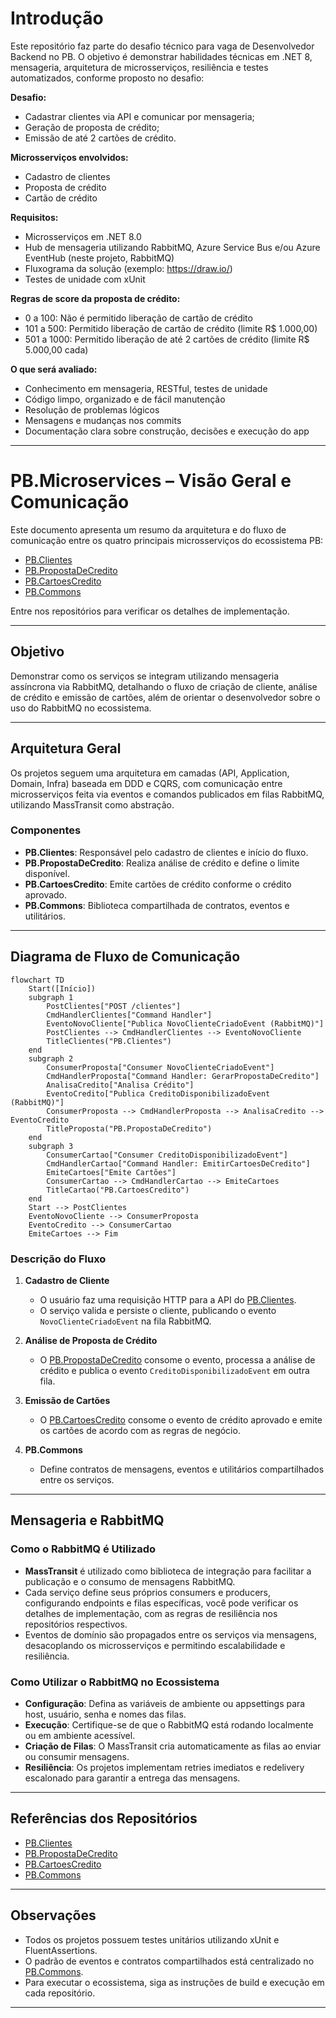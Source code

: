 # Introdução

Este repositório faz parte do desafio técnico para vaga de Desenvolvedor Backend no PB. O objetivo é demonstrar habilidades técnicas em .NET 8, mensageria, arquitetura de microsserviços, resiliência e testes automatizados, conforme proposto no desafio:

**Desafio:**
- Cadastrar clientes via API e comunicar por mensageria;
- Geração de proposta de crédito;
- Emissão de até 2 cartões de crédito.

**Microsserviços envolvidos:**
- Cadastro de clientes
- Proposta de crédito
- Cartão de crédito

**Requisitos:**
- Microsserviços em .NET 8.0
- Hub de mensageria utilizando RabbitMQ, Azure Service Bus e/ou Azure EventHub (neste projeto, RabbitMQ)
- Fluxograma da solução (exemplo: https://draw.io/)
- Testes de unidade com xUnit

**Regras de score da proposta de crédito:**
- 0 a 100: Não é permitido liberação de cartão de crédito
- 101 a 500: Permitido liberação de cartão de crédito (limite R$ 1.000,00)
- 501 a 1000: Permitido liberação de até 2 cartões de crédito (limite R$ 5.000,00 cada)

**O que será avaliado:**
- Conhecimento em mensageria, RESTful, testes de unidade
- Código limpo, organizado e de fácil manutenção
- Resolução de problemas lógicos
- Mensagens e mudanças nos commits
- Documentação clara sobre construção, decisões e execução do app

---
# PB.Microservices – Visão Geral e Comunicação

Este documento apresenta um resumo da arquitetura e do fluxo de comunicação entre os quatro principais microsserviços do ecossistema PB:

- [PB.Clientes](https://github.com/GabrielolCarmo/PB.Clientes)
- [PB.PropostaDeCredito](https://github.com/GabrielolCarmo/PB.PropostaDeCredito)
- [PB.CartoesCredito](https://github.com/GabrielolCarmo/PB.CartoesCredito)
- [PB.Commons](https://github.com/GabrielolCarmo/PB.Commons)

Entre nos repositórios para verificar os detalhes de implementação.

---

## Objetivo

Demonstrar como os serviços se integram utilizando mensageria assíncrona via RabbitMQ, detalhando o fluxo de criação de cliente, análise de crédito e emissão de cartões, além de orientar o desenvolvedor sobre o uso do RabbitMQ no ecossistema.

---

## Arquitetura Geral

Os projetos seguem uma arquitetura em camadas (API, Application, Domain, Infra) baseada em DDD e CQRS, com comunicação entre microsserviços feita via eventos e comandos publicados em filas RabbitMQ, utilizando MassTransit como abstração.

### Componentes

- **PB.Clientes**: Responsável pelo cadastro de clientes e início do fluxo.
- **PB.PropostaDeCredito**: Realiza análise de crédito e define o limite disponível.
- **PB.CartoesCredito**: Emite cartões de crédito conforme o crédito aprovado.
- **PB.Commons**: Biblioteca compartilhada de contratos, eventos e utilitários.

---

## Diagrama de Fluxo de Comunicação
```mermaid
flowchart TD
    Start([Início])
    subgraph 1
        PostClientes["POST /clientes"]
        CmdHandlerClientes["Command Handler"]
        EventoNovoCliente["Publica NovoClienteCriadoEvent (RabbitMQ)"]
        PostClientes --> CmdHandlerClientes --> EventoNovoCliente
        TitleClientes("PB.Clientes")
    end
    subgraph 2
        ConsumerProposta["Consumer NovoClienteCriadoEvent"]
        CmdHandlerProposta["Command Handler: GerarPropostaDeCredito"]
        AnalisaCredito["Analisa Crédito"]
        EventoCredito["Publica CreditoDisponibilizadoEvent (RabbitMQ)"]
        ConsumerProposta --> CmdHandlerProposta --> AnalisaCredito --> EventoCredito
        TitleProposta("PB.PropostaDeCredito")
    end
    subgraph 3
        ConsumerCartao["Consumer CreditoDisponibilizadoEvent"]
        CmdHandlerCartao["Command Handler: EmitirCartoesDeCredito"]
        EmiteCartoes["Emite Cartões"]
        ConsumerCartao --> CmdHandlerCartao --> EmiteCartoes
        TitleCartao("PB.CartoesCredito")
    end
    Start --> PostClientes
    EventoNovoCliente --> ConsumerProposta
    EventoCredito --> ConsumerCartao
    EmiteCartoes --> Fim
```

### Descrição do Fluxo

1. **Cadastro de Cliente**  
   - O usuário faz uma requisição HTTP para a API do [PB.Clientes](https://github.com/GabrielolCarmo/PB.Clientes).
   - O serviço valida e persiste o cliente, publicando o evento `NovoClienteCriadoEvent` na fila RabbitMQ.

2. **Análise de Proposta de Crédito**  
   - O [PB.PropostaDeCredito](https://github.com/GabrielolCarmo/PB.PropostaDeCredito) consome o evento, processa a análise de crédito e publica o evento `CreditoDisponibilizadoEvent` em outra fila.

3. **Emissão de Cartões**  
   - O [PB.CartoesCredito](https://github.com/GabrielolCarmo/PB.CartoesCredito) consome o evento de crédito aprovado e emite os cartões de acordo com as regras de negócio.

4. **PB.Commons**  
   - Define contratos de mensagens, eventos e utilitários compartilhados entre os serviços.

---

## Mensageria e RabbitMQ

### Como o RabbitMQ é Utilizado

- **MassTransit** é utilizado como biblioteca de integração para facilitar a publicação e o consumo de mensagens RabbitMQ.
- Cada serviço define seus próprios consumers e producers, configurando endpoints e filas específicas, você pode verificar os detalhes de implementação, com as regras de resiliência nos repositórios respectivos.
- Eventos de domínio são propagados entre os serviços via mensagens, desacoplando os microsserviços e permitindo escalabilidade e resiliência.

### Como Utilizar o RabbitMQ no Ecossistema

- **Configuração**: Defina as variáveis de ambiente ou appsettings para host, usuário, senha e nomes das filas.
- **Execução**: Certifique-se de que o RabbitMQ está rodando localmente ou em ambiente acessível.
- **Criação de Filas**: O MassTransit cria automaticamente as filas ao enviar ou consumir mensagens.
- **Resiliência**: Os projetos implementam retries imediatos e redelivery escalonado para garantir a entrega das mensagens.

---

## Referências dos Repositórios

- [PB.Clientes](https://github.com/GabrielolCarmo/PB.Clientes)
- [PB.PropostaDeCredito](https://github.com/GabrielolCarmo/PB.PropostaDeCredito)
- [PB.CartoesCredito](https://github.com/GabrielolCarmo/PB.CartoesCredito)
- [PB.Commons](https://github.com/GabrielolCarmo/PB.Commons)

---

## Observações

- Todos os projetos possuem testes unitários utilizando xUnit e FluentAssertions.
- O padrão de eventos e contratos compartilhados está centralizado no [PB.Commons](https://github.com/GabrielolCarmo/PB.Commons).
- Para executar o ecossistema, siga as instruções de build e execução em cada repositório.

---
